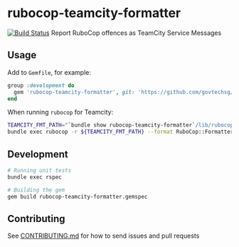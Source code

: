 # rubocop-teamcity-formatter
[![Build Status](https://travis-ci.org/govtechsg/rubocop-teamcity-formatter.svg?branch=master)](https://travis-ci.org/govtechsg/rubocop-teamcity-formatter)
Report RuboCop offences as TeamCity Service Messages

## Usage
Add to `Gemfile`, for example:

```ruby
group :development do
  gem 'rubocop-teamcity-formatter', git: 'https://github.com/govtechsg/rubocop-teamcity-formatter.git', require: false
end

```

When running `rubocop` for Teamcity:

```bash
TEAMCITY_FMT_PATH="`bundle show rubocop-teamcity-formatter`/lib/rubocop/formatter/teamcity-formatter.rb"
bundle exec rubocop -r ${TEAMCITY_FMT_PATH} --format RuboCop::Formatter::TeamCityFormatter
```

## Development

```bash
# Running unit tests
bundle exec rspec

# Building the gem
gem build rubocop-teamcity-formatter.gemspec 
```
## Contributing

See [CONTRIBUTING.md](https://github.com/govtechsg/rubocop-teamcity-formatter/blob/master/CONTRIBUTING.md) for how to send issues and pull requests

